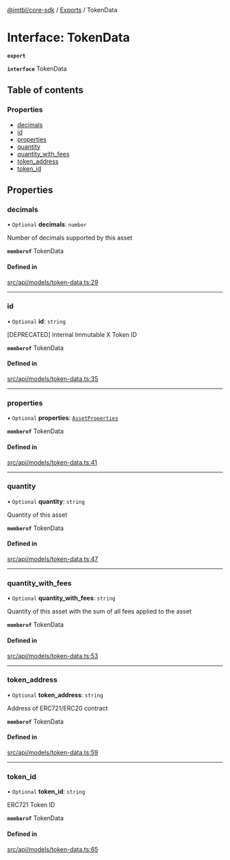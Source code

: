 [@imtbl/core-sdk](../README.md) / [Exports](../modules.md) / TokenData

# Interface: TokenData

**`export`** 

**`interface`** TokenData

## Table of contents

### Properties

- [decimals](TokenData.md#decimals)
- [id](TokenData.md#id)
- [properties](TokenData.md#properties)
- [quantity](TokenData.md#quantity)
- [quantity\_with\_fees](TokenData.md#quantity_with_fees)
- [token\_address](TokenData.md#token_address)
- [token\_id](TokenData.md#token_id)

## Properties

### decimals

• `Optional` **decimals**: `number`

Number of decimals supported by this asset

**`memberof`** TokenData

#### Defined in

[src/api/models/token-data.ts:29](https://github.com/immutable/imx-core-sdk/blob/7204457/src/api/models/token-data.ts#L29)

___

### id

• `Optional` **id**: `string`

[DEPRECATED] Internal Immutable X Token ID

**`memberof`** TokenData

#### Defined in

[src/api/models/token-data.ts:35](https://github.com/immutable/imx-core-sdk/blob/7204457/src/api/models/token-data.ts#L35)

___

### properties

• `Optional` **properties**: [`AssetProperties`](AssetProperties.md)

**`memberof`** TokenData

#### Defined in

[src/api/models/token-data.ts:41](https://github.com/immutable/imx-core-sdk/blob/7204457/src/api/models/token-data.ts#L41)

___

### quantity

• `Optional` **quantity**: `string`

Quantity of this asset

**`memberof`** TokenData

#### Defined in

[src/api/models/token-data.ts:47](https://github.com/immutable/imx-core-sdk/blob/7204457/src/api/models/token-data.ts#L47)

___

### quantity\_with\_fees

• `Optional` **quantity\_with\_fees**: `string`

Quantity of this asset with the sum of all fees applied to the asset

**`memberof`** TokenData

#### Defined in

[src/api/models/token-data.ts:53](https://github.com/immutable/imx-core-sdk/blob/7204457/src/api/models/token-data.ts#L53)

___

### token\_address

• `Optional` **token\_address**: `string`

Address of ERC721/ERC20 contract

**`memberof`** TokenData

#### Defined in

[src/api/models/token-data.ts:59](https://github.com/immutable/imx-core-sdk/blob/7204457/src/api/models/token-data.ts#L59)

___

### token\_id

• `Optional` **token\_id**: `string`

ERC721 Token ID

**`memberof`** TokenData

#### Defined in

[src/api/models/token-data.ts:65](https://github.com/immutable/imx-core-sdk/blob/7204457/src/api/models/token-data.ts#L65)
